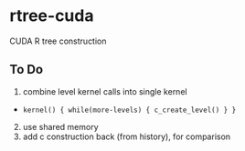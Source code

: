 rtree-cuda
==========

CUDA R tree construction

## To Do
1. combine level kernel calls into single kernel
  * ```kernel() { while(more-levels) { c_create_level() } }```
2. use shared memory
3. add c construction back (from history), for comparison

